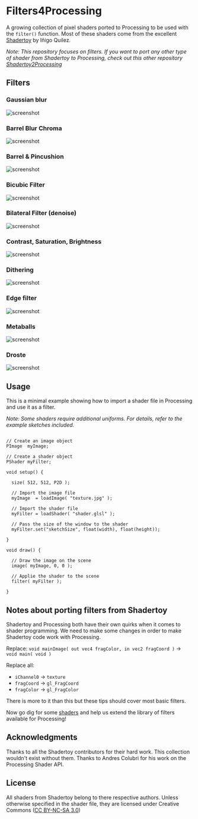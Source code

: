 Filters4Processing
==================

A growing collection of pixel shaders ported to Processing to be used with the `filter()` function. Most of these shaders come from the excellent [Shadertoy](https://www.shadertoy.com) by Iñigo Quilez.

*Note: This repository focuses on filters. If you want to port any other type of shader from Shadertoy to Processing, check out this other repository [Shadertoy2Processing](https://github.com/SableRaf/Shadertoy2Processing)*

## Filters

### Gaussian blur
![screenshot](https://github.com/SableRaf/Filters4Processing/blob/master/screenshots/GaussianBlur.jpg)

### Barrel Blur Chroma
![screenshot](https://github.com/SableRaf/Filters4Processing/blob/master/screenshots/BarrelBlurChroma.jpg)

### Barrel & Pincushion
![screenshot](https://github.com/SableRaf/Filters4Processing/blob/master/screenshots/BarrelPincushion.png)

### Bicubic Filter
![screenshot](https://github.com/SableRaf/Filters4Processing/blob/master/screenshots/Bicubic.jpg)

### Bilateral Filter (denoise)
![screenshot](https://github.com/SableRaf/Filters4Processing/blob/master/screenshots/Bilateral.jpg)

### Contrast, Saturation, Brightness
![screenshot](https://github.com/SableRaf/Filters4Processing/blob/master/screenshots/ConSatBri.jpg)

### Dithering
![screenshot](https://github.com/SableRaf/Filters4Processing/blob/master/screenshots/Dithering.jpg)

### Edge filter
![screenshot](https://github.com/SableRaf/Filters4Processing/blob/master/screenshots/Edge.jpg)

### Metaballs
![screenshot](https://github.com/SableRaf/Filters4Processing/blob/master/screenshots/Metaballs.jpg)

### Droste
![screenshot](https://github.com/SableRaf/Filters4Processing/blob/master/screenshots/Droste.png)

## Usage

This is a minimal example showing how to import a shader file in Processing and use it as a filter.

*Note: Some shaders require additional uniforms. For details, refer to the example sketches included.*

```Processing

// Create an image object
PImage  myImage;

// Create a shader object
PShader myFilter;

void setup() {

  size( 512, 512, P2D );

  // Import the image file
  myImage  = loadImage( "texture.jpg" );

  // Import the shader file
  myFilter = loadShader( "shader.glsl" );

  // Pass the size of the window to the shader
  myFilter.set("sketchSize", float(width), float(height));

}

void draw() {

  // Draw the image on the scene
  image( myImage, 0, 0 );

  // Applie the shader to the scene
  filter( myFilter );

}
```

## Notes about porting filters from Shadertoy

Shadertoy and Processing both have their own quirks when it comes to shader programming. We need to make some changes in order to make Shadertoy code work with Processing.

Replace:
`void mainImage( out vec4 fragColor, in vec2 fragCoord )` -> `void main( void )`

Replace all:
* `iChannel0` -> `texture`
* `fragCoord` -> `gl_FragCoord`
* `fragColor` -> `gl_FragColor`

There is more to it than this but these tips should cover most basic filters.

Now go dig for some [shaders](https://www.shadertoy.com/results?query=filter) and help us extend the library of filters available for Processing!

## Acknowledgments
Thanks to all the Shadertoy contributors for their hard work. This collection wouldn't exist without them. Thanks to Andres Colubri for his work on the Processing Shader API.

## License
All shaders from Shadertoy belong to there respective authors. Unless otherwise specified in the shader file, they are licensed under Creative Commons ([CC BY-NC-SA 3.0](http://creativecommons.org/licenses/by-nc-sa/3.0/deed.en_US))
